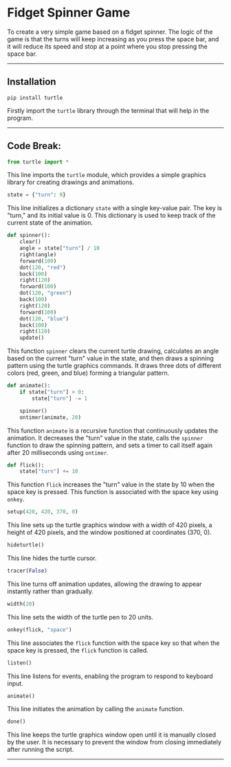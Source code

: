 # Fidget Spinner Game

To create a very simple game based on a fidget spinner. The logic of the game is that the turns will keep increasing as you press the space bar, and it will reduce its speed and stop at a point where you stop pressing the space bar.

------

## Installation

```
pip install turtle
```
Firstly import the `turtle` library through the terminal that will help in the program.

-----

## Code Break:

```python
from turtle import *
```
This line imports the `turtle` module, which provides a simple graphics library for creating drawings and animations.

```python
state = {"turn": 0}
```
This line initializes a dictionary `state` with a single key-value pair. The key is "turn," and its initial value is 0. This dictionary is used to keep track of the current state of the animation.

```python
def spinner():
    clear()
    angle = state["turn"] / 10
    right(angle)
    forward(100)
    dot(120, "red")
    back(100)
    right(120)
    forward(100)
    dot(120, "green")
    back(100)
    right(120)
    forward(100)
    dot(120, "blue")
    back(100)
    right(120)
    update()
```
This function `spinner` clears the current turtle drawing, calculates an angle based on the current "turn" value in the state, and then draws a spinning pattern using the turtle graphics commands. It draws three dots of different colors (red, green, and blue) forming a triangular pattern.

```python
def animate():
    if state["turn"] > 0:
        state["turn"] -= 1

    spinner()
    ontimer(animate, 20)
```
This function `animate` is a recursive function that continuously updates the animation. It decreases the "turn" value in the state, calls the `spinner` function to draw the spinning pattern, and sets a timer to call itself again after 20 milliseconds using `ontimer`.

```python
def flick():
    state["turn"] += 10
```
This function `flick` increases the "turn" value in the state by 10 when the space key is pressed. This function is associated with the space key using `onkey`.

```python
setup(420, 420, 370, 0)
```
This line sets up the turtle graphics window with a width of 420 pixels, a height of 420 pixels, and the window positioned at coordinates (370, 0).

```python
hideturtle()
```
This line hides the turtle cursor.

```python
tracer(False)
```
This line turns off animation updates, allowing the drawing to appear instantly rather than gradually.

```python
width(20)
```
This line sets the width of the turtle pen to 20 units.

```python
onkey(flick, "space")
```
This line associates the `flick` function with the space key so that when the space key is pressed, the `flick` function is called.

```python
listen()
```
This line listens for events, enabling the program to respond to keyboard input.

```python
animate()
```
This line initiates the animation by calling the `animate` function.

```python
done()
```
This line keeps the turtle graphics window open until it is manually closed by the user. It is necessary to prevent the window from closing immediately after running the script.

-----